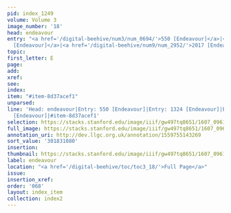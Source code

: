 ```yaml
---
pid: index_1249
volume: Volume 3
image_number: '18'
head: endeavour
entry: "<a href='/digital-beehive/num3/num_0694/'>550 [Endeavour]</a>|<a href='/digital-beehive/num6/num_1858/'>1324
  [Endeavour]</a>|<a href='/digital-beehive/num9/num_2952/'>2017 [Endeavour]</a>"
topic:
first_letter: E
page:
add:
xref:
see:
index:
item: "#item-8d37acef1"
unparsed:
line: 'Head: endeavour|Entry: 550 [Endeavour]|Entry: 1324 [Endeavour]|Entry: 2017
  [Endeavour]|#item-8d37acef1'
selection: https://stacks.stanford.edu/image/iiif/gw497tq8651/1607_0961/1811,1080,783,134/full/0/default.jpg
full_image: https://stacks.stanford.edu/image/iiif/gw497tq8651/1607_0961/full/full/0/default.jpg
annotation_uri: http://dev.llgc.org.uk/annotation/1559755143269
sort_value: '301831080'
insertion:
thumbnail: https://stacks.stanford.edu/image/iiif/gw497tq8651/1607_0961/1811,1080,783,134/150,/0/default.jpg
label: endeavour
location: "<a href='/digital-beehive/toc/toc3_18/'>Full Page</a>"
issue:
insertion_xref:
order: '068'
layout: index_item
collection: index2
---
```


